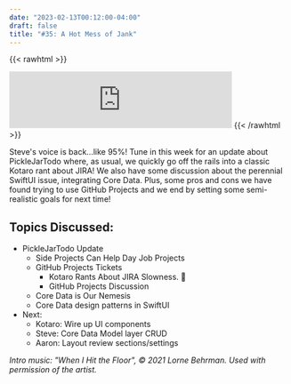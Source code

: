 ```yaml
---
date: "2023-02-13T00:12:00-04:00"
draft: false 
title: "#35: A Hot Mess of Jank"
---
```


{{< rawhtml >}}
<iframe src="https://anchor.fm/side-project-spotlight/embed/episodes/35-A-Hot-Mess-of-Jank-e1umbja" height="102px" width="400px" frameborder="0" scrolling="no"></iframe>
{{< /rawhtml >}}

Steve's voice is back...like 95%! Tune in this week for an update about PickleJarTodo where, as usual, we quickly go off the rails into a classic Kotaro rant about JIRA! We also have some discussion about the perennial SwiftUI issue, integrating Core Data. Plus, some pros and cons we have found trying to use GitHub Projects and we end by setting some semi-realistic goals for next time!

## Topics Discussed:
- PickleJarTodo Update
    - Side Projects Can Help Day Job Projects
    - GitHub Projects Tickets
        - Kotaro Rants About JIRA Slowness. 🤣
        - GitHub Projects Discussion
    - Core Data is Our Nemesis
    - Core Data design patterns in SwiftUI
- Next:
    - Kotaro: Wire up UI components
    - Steve: Core Data Model layer CRUD
    - Aaron: Layout review sections/settings

*Intro music: "When I Hit the Floor", © 2021 Lorne Behrman. Used with permission of the artist.*
